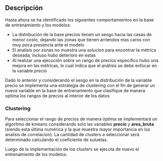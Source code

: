 ## Descripción

Hasta ahora se ha identificado los siguientes comportamientos en la base de entrenamiento y los modelos:

- La distribución de la base precios tienen un sesgo hacia las casas de menor costo, dejando las zonas que tienen arriendos mas caros con muy poca presencia ante el modelo
- El analisis por zonas no muestra una solucion para encontrar la métrica deseada, incluso hubo deterioro en estas
- Al realizar una ejecución sobre un rango de precios específico hubo una mejora en las métricas, lo cual indica que el análisis se debe enfocar en la variable precio

Dado lo anterior y considerando el sesgo en la distribución de la variable precio se implementa una estrategia de clustering con el fin de generar un nueva variable en la base de entrenamiento que clasifique de manera optima los rangos de precios al interior de los datos:

### Clustering

Para seleccionar el rango de precios de manera óptima se implementará un algoritmo de kmeans considerando solo las variables __precio__ y __area_bruta__ (siendo esta última numérica y la que muestra mayor importancia en los analisis de correlacion). La cantidad de clusters a seleccionar será determinado calculando el coeficiente de suluetas. 

Luego de la implementación de los clusters se ejecuta de nuevo el entrenamiento de los modelos.


